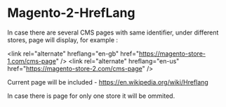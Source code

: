 # Magento-2-HrefLang

In case there are several CMS pages with same identifier, under different stores, page will display, for example :

\<link rel="alternate" hreflang="en-gb" href="https://magento-store-1.com/cms-page" /\>
\<link rel="alternate" hreflang="en-us" href="https://magento-store-2.com/cms-page" /\> 

Current page will be included - https://en.wikipedia.org/wiki/Hreflang

In case there is page for only one store it will be ommited.
